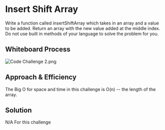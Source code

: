 # Insert Shift Array
<!-- Description of the challenge -->

Write a function called insertShiftArray which takes in an array and a value to be added. Return an array with the new value added at the middle index. Do not use built in methods of your language to solve the problem for you.

## Whiteboard Process
<!-- Embedded whiteboard image -->

![Code Challenge 2.png](Code%20Challenge%202.png)


## Approach & Efficiency
<!-- What approach did you take? Why? What is the Big O space/time for this approach? -->

The Big O for space and time in this challenge is O(n) -- the length of the array. 


## Solution
<!-- Show how to run your code, and examples of it in action -->

N/A For this challenge
